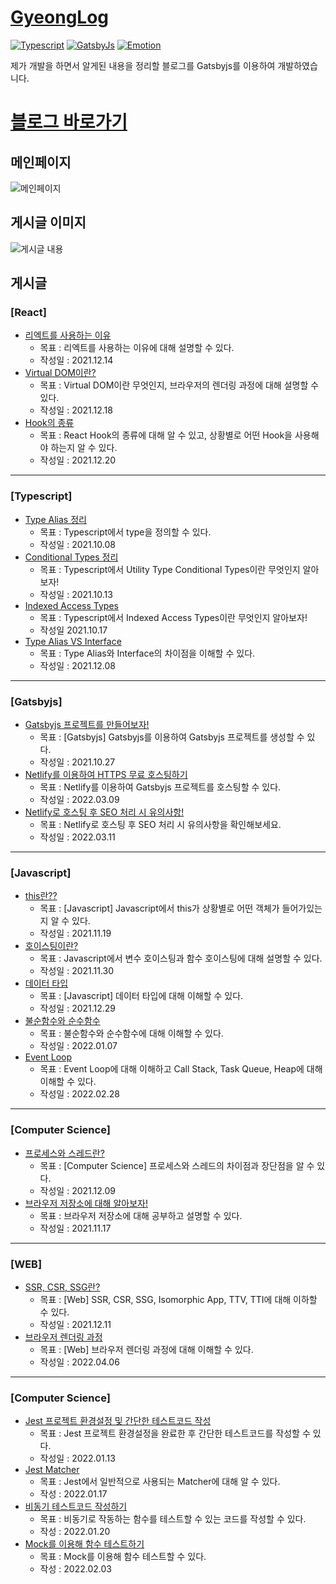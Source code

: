 # [GyeongLog](https://ogt-blog.netlify.app/list/)

[![Typescript](https://img.shields.io/badge/Typescript-v4.1-blue.svg)](https://www.typescriptlang.org/)
[![GatsbyJs](https://img.shields.io/badge/GatsbyJs-v3.14-purple.svg)](https://www.gatsbyjs.com/)
[![Emotion](https://img.shields.io/badge/Emotion-v3.14-pink.svg)](https://emotion.sh/docs/introduction)

제가 개발을 하면서 알게된 내용을 정리할 블로그를 Gatsbyjs를 이용하여 개발하였습니다.

# [블로그 바로가기](https://ogt-blog.netlify.app/?category=ALL&page=1)

## 메인페이지

![메인페이지](https://user-images.githubusercontent.com/20200820/163706078-965591fa-c9a6-45f1-b903-bb081162625d.png)

## 게시글 이미지

![게시글 내용](https://user-images.githubusercontent.com/20200820/163706119-8b386c36-489c-44e1-a188-7ff309882d44.png)

## 게시글

### [React]

- [ 리엑트를 사용하는 이유](https://ogt-blog.netlify.app/React/%EB%A6%AC%EC%97%91%ED%8A%B8%EB%A5%BC-%EC%82%AC%EC%9A%A9%ED%95%98%EB%8A%94-%EC%9D%B4%EC%9C%A0)
  - 목표 : 리엑트를 사용하는 이유에 대해 설명할 수 있다.
  - 작성일 : 2021.12.14
- [Virtual DOM이란?](https://ogt-blog.netlify.app/React/Virtual-DOM%EC%9D%B4%EB%9E%80)
  - 목표 : Virtual DOM이란 무엇인지, 브라우저의 렌더링 과정에 대해 설명할 수 있다.
  - 작성일 : 2021.12.18
- [Hook의 종류](https://ogt-blog.netlify.app/React/Hook%EC%9D%98%20%EC%A2%85%EB%A5%98)
  - 목표 : React Hook의 종류에 대해 알 수 있고, 상황별로 어떤 Hook을 사용해야 하는지 알 수 있다.
  - 작성일 : 2021.12.20

---

### [Typescript]

- [Type Alias 정리](https://ogt-blog.netlify.app/Typescript/Type-Alias-%EC%A0%95%EB%A6%AC)
  - 목표 : Typescript에서 type을 정의할 수 있다.
  - 작성일 : 2021.10.08
- [Conditional Types 정리](https://ogt-blog.netlify.app/Typescript/Conditional-Types-%EC%A0%95%EB%A6%AC)
  - 목표 : Typescript에서 Utility Type Conditional Types이란 무엇인지 알아보자!
  - 작성일 : 2021.10.13
- [Indexed Access Types](https://ogt-blog.netlify.app/Typescript/Indexed-Access-Types)
  - 목표 : Typescript에서 Indexed Access Types이란 무엇인지 알아보자!
  - 작성일 2021.10.17
- [Type Alias VS Interface](https://ogt-blog.netlify.app/Typescript/Type-Alias-VS-Interface)
  - 목표 : Type Alias와 Interface의 차이점을 이해할 수 있다.
  - 작성일 : 2021.12.08

---

### [Gatsbyjs]

- [Gatsbyjs 프로젝트를 만들어보자!](https://ogt-blog.netlify.app/Gatsbyjs/Gatsbyjs-%ED%94%84%EB%A1%9C%EC%A0%9D%ED%8A%B8%EB%A5%BC-%EB%A7%8C%EB%93%A4%EC%96%B4%EB%B3%B4%EC%9E%90)
  - 목표 : [Gatsbyjs] Gatsbyjs를 이용하여 Gatsbyjs 프로젝트를 생성할 수 있다.
  - 작성일 : 2021.10.27
- [Netlify를 이용하여 HTTPS 무료 호스팅하기](https://ogt-blog.netlify.app/Gatsbyjs/Netlify%EB%A5%BC-%EC%9D%B4%EC%9A%A9%ED%95%98%EC%97%AC-HTTPS-%EB%AC%B4%EB%A3%8C-%ED%98%B8%EC%8A%A4%ED%8C%85%ED%95%98%EA%B8%B0)
  - 목표 : Netlify를 이용하여 Gatsbyjs 프로젝트를 호스팅할 수 있다.
  - 작성일 : 2022.03.09
- [Netlify로 호스팅 후 SEO 처리 시 유의사항!](https://ogt-blog.netlify.app/Gatsbyjs/Netlify%EB%A1%9C-%ED%98%B8%EC%8A%A4%ED%8C%85-%ED%9B%84-SEO-%EC%B2%98%EB%A6%AC-%EC%8B%9C-%EC%9C%A0%EC%9D%98%EC%82%AC%ED%95%AD)
  - 목표 : Netlify로 호스팅 후 SEO 처리 시 유의사항을 확인해보세요.
  - 작성일 : 2022.03.11

---

### [Javascript]

- [this란??](https://ogt-blog.netlify.app/Javascript/this%EB%9E%80)
  - 목표 : [Javascript] Javascript에서 this가 상황별로 어떤 객체가 들어가있는지 알 수 있다.
  - 작성일 : 2021.11.19
- [호이스팅이란?](https://ogt-blog.netlify.app/Javascript/%ED%98%B8%EC%9D%B4%EC%8A%A4%ED%8C%85%EC%9D%B4%EB%9E%80)
  - 목표 : Javascript에서 변수 호이스팅과 함수 호이스팅에 대해 설명할 수 있다.
  - 작성일 : 2021.11.30
- [데이터 타입](https://ogt-blog.netlify.app/Javascript/%EB%8D%B0%EC%9D%B4%ED%84%B0-%ED%83%80%EC%9E%85)
  - 목표 : [Javascript] 데이터 타입에 대해 이해할 수 있다.
  - 작성일 : 2021.12.29
- [불순함수와 순수함수](https://ogt-blog.netlify.app/Javascript/%EB%B6%88%EC%88%9C%ED%95%A8%EC%88%98%EC%99%80-%EC%88%9C%EC%88%98%ED%95%A8%EC%88%98)
  - 목표 : 불순함수와 순수함수에 대해 이해할 수 있다.
  - 작성일 : 2022.01.07
- [Event Loop](https://ogt-blog.netlify.app/Javascript/Event-Loop)
  - 목표 : Event Loop에 대해 이해하고 Call Stack, Task Queue, Heap에 대해 이해할 수 있다.
  - 작성일 : 2022.02.28

---

### [Computer Science]

- [프로세스와 스레드란?](https://ogt-blog.netlify.app/Computer%20Science/%ED%94%84%EB%A1%9C%EC%84%B8%EC%8A%A4%EC%99%80-%EC%8A%A4%EB%A0%88%EB%93%9C%EB%9E%80)
  - 목표 : [Computer Science] 프로세스와 스레드의 차이점과 장단점을 알 수 있다.
  - 작성일 : 2021.12.09
- [브라우저 저장소에 대해 알아보자!](https://ogt-blog.netlify.app/Computer%20Science/%EB%B8%8C%EB%9D%BC%EC%9A%B0%EC%A0%80-%EC%A0%80%EC%9E%A5%EC%86%8C%EC%97%90-%EB%8C%80%ED%95%B4-%EC%95%8C%EC%95%84%EB%B3%B4%EC%9E%90)
  - 목표 : 브라우저 저장소에 대해 공부하고 설명할 수 있다.
  - 작성일 : 2021.11.17

---

### [WEB]

- [SSR, CSR, SSG란?](https://ogt-blog.netlify.app/Web/SSR-CSR-SSG%EB%9E%80)
  - 목표 : [Web] SSR, CSR, SSG, Isomorphic App, TTV, TTI에 대해 이하할 수 있다.
  - 작성일 : 2021.12.11
- [브라우저 렌더링 과정](https://ogt-blog.netlify.app/Web/%EB%B8%8C%EB%9D%BC%EC%9A%B0%EC%A0%80-%EB%A0%8C%EB%8D%94%EB%A7%81-%EA%B3%BC%EC%A0%95)
  - 목표 : [Web] 브라우저 렌더링 과정에 대해 이해할 수 있다.
  - 작성일 : 2022.04.06

---

### [Computer Science]

- [Jest 프로젝트 환경설정 및 간단한 테스트코드 작성](https://ogt-blog.netlify.app/Jest/Jest-%ED%94%84%EB%A1%9C%EC%A0%9D%ED%8A%B8-%ED%99%98%EA%B2%BD%EC%84%A4%EC%A0%95-%EB%B0%8F-%EA%B0%84%EB%8B%A8%ED%95%9C-%ED%85%8C%EC%8A%A4%ED%8A%B8%EC%BD%94%EB%93%9C-%EC%9E%91%EC%84%B1)
  - 목표 : Jest 프로젝트 환경설정을 완료한 후 간단한 테스트코드를 작성할 수 있다.
  - 작성일 : 2022.01.13
- [Jest Matcher](https://ogt-blog.netlify.app/Jest/Jest-Matcher)
  - 목표 : Jest에서 일반적으로 사용되는 Matcher에 대해 알 수 있다.
  - 작성 : 2022.01.17
- [비동기 테스트코드 작성하기](https://ogt-blog.netlify.app/Jest/%EB%B9%84%EB%8F%99%EA%B8%B0-%ED%85%8C%EC%8A%A4%ED%8A%B8%EC%BD%94%EB%93%9C-%EC%9E%91%EC%84%B1%ED%95%98%EA%B8%B0)
  - 목표 : 비동기로 작동하는 함수를 테스트할 수 있는 코드를 작성할 수 있다.
  - 작성 : 2022.01.20
- [Mock를 이용해 함수 테스트하기](https://ogt-blog.netlify.app/Jest/Mock%EB%A5%BC%20%EC%9D%B4%EC%9A%A9%ED%95%B4%20%ED%95%A8%EC%88%98%20%ED%85%8C%EC%8A%A4%ED%8A%B8%ED%95%98%EA%B8%B0)
  - 목표 : Mock를 이용해 함수 테스트할 수 있다.
  - 작성 : 2022.02.03
